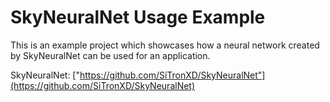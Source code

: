 # SkyNeuralNet Usage Example
This is an example project which showcases how a neural network created by SkyNeuralNet can be used for an application.

SkyNeuralNet: ["https://github.com/SiTronXD/SkyNeuralNet"](https://github.com/SiTronXD/SkyNeuralNet)

